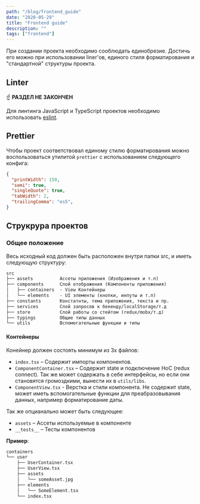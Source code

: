 ```yaml
---
path: "/blog/frontend_guide"
date: "2020-05-29"
title: "Frontend guide"
description: ""
tags: ["frontend"]
---
```


При создании проекта необходимо сооблюдать единобрезие.
Достичь его можно при использовании liner'ов, единого стиля форматирования и "стандартной" структуры проекта.

## Linter

☝️ **РАЗДЕЛ НЕ ЗАКОНЧЕН**

Для линтинга JavaScript и TypeScript проектов необходимо использовать [eslint](https://eslint.org/).

## Prettier

Чтобы проект соответствовал единому стилю форматирования можно воспользоваться утилитой `prettier` с использованием следующего конфига:

```json
{
  "printWidth": 150,
  "semi": true,
  "singleQuote": true,
  "tabWidth": 2,
  "trailingComma": "es5",
}
```

## Струкрура проектов

### Общее положение

Весь исходный код должен быть расположен внутри папки src, и иметь следующую структуру:

```txt
src
├── assets          Ассеты приложения (Изображения и т.п)
├── components      Слой отображения (Компоненты приложения)
│   ├── containers  - View Контейнеры
│   └── elements    - UI элементы (кнопки, инпуты и т.п)
├── constants       Констатнты, тема приложения, текста и пр.
├── services        Слой запросов к бекенду/localStorage/т.д
├── store           Слой работы со стейтом (redux/mobx/т.д)
├── typings         Общие типы данных
└── utils           Вспомогательные функции и типы
```

#### Контейнеры

Конейнер должен состоять минимум из 3х файлов:

- `index.tsx` – Содержит импорты компонентов.
- `ComponentContainer.tsx` – Содержит state и подключение HoC (redux connect). Так же может содержать в себе интерфейсы, но если они становятся громоздкими, вынести их в `utils/libs`.
- `ComponentView.tsx` - Верстка и стили компонента. Не содержит state, может иметь вспомогательные функции для преабразовывания данных, например форматирование даты.

Так же опцианально может быть следующее:

- `assets` – Ассеты используемые в компоненте
- `__tests__` – Тесты компонентов

**Пример**:

```txt
containers
└── user
    ├── UserContainer.tsx
    ├── UserView.tsx
    ├── assets
    │   └── someAsset.jpg
    ├── elements
    │   └── SomeElement.tsx
    └── index.tsx
```
